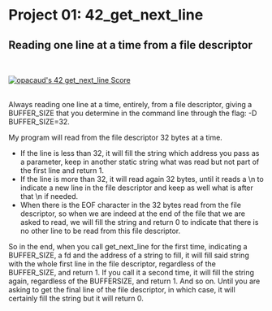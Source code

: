 #  Project 01: 42_get_next_line

## Reading one line at a time from a file descriptor
</br>

[![opacaud's 42 get_next_line Score](https://badge42.vercel.app/api/v2/cl2g6sk3a013609l6l237136q/project/2183105)](https://github.com/JaeSeoKim/badge42)
</br>
</br>

Always reading one line at a time, entirely, from a file descriptor, giving a BUFFER_SIZE that you determine in the command line through the flag: -D BUFFER_SIZE=32.

My program will read from the file descriptor 32 bytes at a time.
- If the line is less than 32, it will fill the string which address you pass as a parameter, keep in another static string what was read but not part of the first line and return 1.
- If the line is more than 32, it will read again 32 bytes, until it reads a \n to indicate a new line in the file descriptor and keep as well what is after that \n if needed.
- When there is the EOF character in the 32 bytes read from the file descriptor, so when we are indeed at the end of the file that we are asked to read, we will fill the string and return 0 to indicate that there is no other line to be read from this file descriptor.

So in the end, when you call get_next_line for the first time, indicating a BUFFER_SIZE, a fd and the address of a string to fill, it will fill said string with the whole first line in the file descriptor, regardless of the BUFFER_SIZE, and return 1. If you call it a second time, it will fill the string again, regardless of the BUFFERSIZE, and return 1. And so on. Until you are asking to get the final line of the file descriptor, in which case, it will certainly fill the string but it will return 0.
